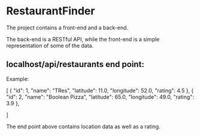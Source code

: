 # RestaurantFinder

The project contains a front-end and a back-end.

The back-end is a RESTful API, while the front-end is a simple representation of some of the data.

## localhost/api/restaurants end point:

Example:

[
    {
        "id": 1,
        "name": "TRes",
        "latitude": 11.0,
        "longitude": 52.0,
        "rating": 4.5
    },
    {
        "id": 2,
        "name": "Boolean Pizza",
        "latitude": 65.0,
        "longitude": 49.0,
        "rating": 3.9
    },

]

The end point above contains location data as well as a rating.
